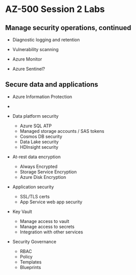 # AZ-500 Session 2 Labs

## Manage security operations, continued

* Diagnostic logging and retention
* Vulnerability scanning
* Azure Monitor

* Azure Sentinel?

## Secure data and applications

* Azure Information Protection
*
* Data platform security
    - Azure SQL ATP
    - Managed storage accounts / SAS tokens
    - Cosmos DB security
    - Data Lake security
    - HDInsight security
* At-rest data encryption
    - Always Encrypted
    - Storage Service Encryption
    - Azure Disk Encryption
* Application security
    - SSL/TLS certs
    - App Service web app security
* Key Vault
    - Manage access to vault
    - Manage access to secrets
    - Integration with other services

* Security Governance
    - RBAC
    - Policy
    - Templates
    - Blueprints